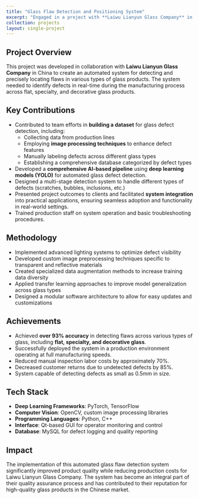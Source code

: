 ```yaml
---
title: "Glass Flaw Detection and Positioning System"
excerpt: "Engaged in a project with **Laiwu Lianyun Glass Company** in **China**, focusing on precise detection and real-time positioning of flaws in various types of glass, 2021<br/><br/><img src='/images/boli.png' width='750'>"
collection: projects
layout: single-project
---
```


## Project Overview

This project was developed in collaboration with **Laiwu Lianyun Glass Company** in China to create an automated system for detecting and precisely locating flaws in various types of glass products. The system needed to identify defects in real-time during the manufacturing process across flat, specialty, and decorative glass products.

## Key Contributions  
- Contributed to team efforts in **building a dataset** for glass defect detection, including:  
  - Collecting data from production lines
  - Employing **image processing techniques** to enhance defect features  
  - Manually labeling defects across different glass types
  - Establishing a comprehensive database categorized by defect types
- Developed a **comprehensive AI-based pipeline** using **deep learning models (YOLO)** for automated glass defect detection.
- Designed a multi-stage detection system to handle different types of defects (scratches, bubbles, inclusions, etc.)
- Presented project outcomes to clients and facilitated **system integration** into practical applications, ensuring seamless adoption and functionality in real-world settings.
- Trained production staff on system operation and basic troubleshooting procedures.

## Methodology
- Implemented advanced lighting systems to optimize defect visibility
- Developed custom image preprocessing techniques specific to transparent and reflective materials
- Created specialized data augmentation methods to increase training data diversity
- Applied transfer learning approaches to improve model generalization across glass types
- Designed a modular software architecture to allow for easy updates and customizations

## Achievements  
- Achieved **over 93% accuracy** in detecting flaws across various types of glass, including **flat, specialty, and decorative glass**.
- Successfully deployed the system in a production environment operating at full manufacturing speeds.
- Reduced manual inspection labor costs by approximately 70%.
- Decreased customer returns due to undetected defects by 85%.
- System capable of detecting defects as small as 0.5mm in size.

## Tech Stack
- **Deep Learning Frameworks**: PyTorch, TensorFlow
- **Computer Vision**: OpenCV, custom image processing libraries
- **Programming Languages**: Python, C++
- **Interface**: Qt-based GUI for operator monitoring and control
- **Database**: MySQL for defect logging and quality reporting

## Impact
The implementation of this automated glass flaw detection system significantly improved product quality while reducing production costs for Laiwu Lianyun Glass Company. The system has become an integral part of their quality assurance process and has contributed to their reputation for high-quality glass products in the Chinese market.
